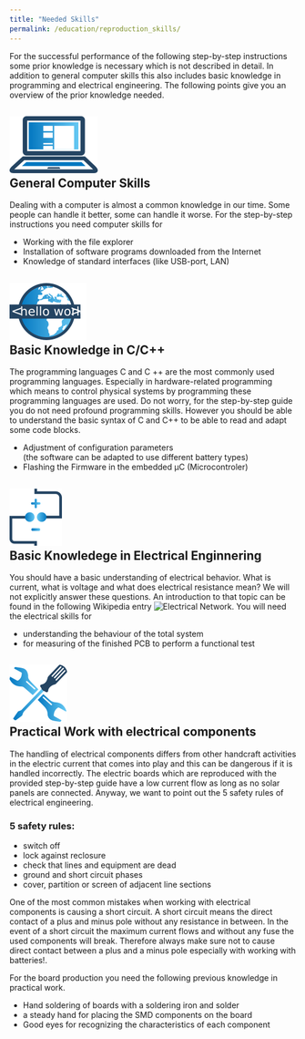 ```yaml
---
title: "Needed Skills"
permalink: /education/reproduction_skills/
---
```


For the successful performance of the following step-by-step instructions some prior knowledge is necessary which is not described in detail.
In addition to general computer skills this also includes basic knowledge in programming and electrical engineering.
The following points give you an overview of the prior knowledge needed.

## ![ns_com](/media_files/needed_skills_computer.png) <br /> General Computer Skills

Dealing with a computer is almost a common knowledge in our time. Some people can handle it better, some can handle it worse.
For the step-by-step instructions you need computer skills for
- Working with the file explorer
- Installation of software programs downloaded from the Internet
- Knowledge of standard interfaces (like USB-port, LAN)

## ![ns_c](/media_files/needed_skill_c.png) <br /> Basic Knowledge in C/C++

The programming languages ​​C and C ++ are the most commonly used programming languages. Especially in hardware-related programming which means to control physical systems by programming these programming languages ​​are used.
Do not worry, for the step-by-step guide you do not need profound programming skills. However you should be able to understand the basic syntax of C and C++ to be able to read and adapt some code blocks.
- Adjustment of configuration parameters <br>  (the software can be adapted to use different battery types)
- Flashing the Firmware in the embedded µC (Microcontroler)

## ![ns_eng](/media_files/needed_skill_electrical.png) <br /> Basic Knowledege in Electrical Enginnering

You should have a basic understanding of electrical behavior. What is current, what is voltage and what does electrical resistance mean? We will not explicitly answer these questions. An introduction to that topic can be found in the following Wikipedia entry ![Electrical Network](https://en.wikipedia.org/wiki/Electrical_network).
You will need the electrical skills for
- understanding the behaviour of the total system
- for measuring of the finished PCB to perform a functional test

## ![ns_mech](/media_files/needed_skill_mechanical.png) <br /> Practical Work with electrical components

The handling of electrical components differs from other handcraft activities in the electric current that comes into play and this can be dangerous if it is handled incorrectly.
The electric boards which are reproduced with the provided step-by-step guide have a low current flow as long as no solar panels are connected. Anyway, we want to point out the 5 safety rules of electrical engineering.
### 5 safety rules:
- switch off
- lock against reclosure
- check that lines and equipment are dead
- ground and short circuit phases
- cover, partition or screen of adjacent line sections


One of the most common mistakes when working with electrical components is causing a short circuit.
A short circuit means the direct contact of a plus and minus pole without any resistance in between. In the event of a short circuit the maximum current flows and without any fuse the used components will break. Therefore always make sure not to cause direct contact between a plus and a minus pole especially with working with batteries!.

For the board production you need the following previous knowledge in practical work.
- Hand soldering of boards with a soldering iron and solder
- a steady hand for placing the SMD components on the board
- Good eyes for recognizing the characteristics of each component
